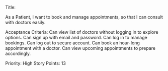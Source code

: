 Title:

As a Patient, I want to book and manage appointments, so that I can consult with doctors easily.

Acceptance Criteria:
Can view list of doctors without logging in to explore options.
Can sign up with email and password.
Can log in to manage bookings.
Can log out to secure account.
Can book an hour-long appointment with a doctor.
Can view upcoming appointments to prepare accordingly.

Priority: High
Story Points: 13
